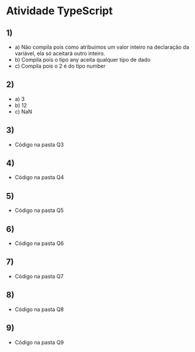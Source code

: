 # Atividade TypeScript
## 1)
- a) Não compila pois como atribuimos um valor inteiro na declaração da variável, ela só aceitará outro inteiro.
- b) Compila pois o tipo any aceita qualquer tipo de dado
- c) Compila pois o 2 é do tipo number

## 2)
- a) 3
- b) 12
- c) NaN

## 3)
- Código na pasta Q3

## 4)
- Código na pasta Q4

## 5)
- Código na pasta Q5

## 6)
- Código na pasta Q6

## 7)
- Código na pasta Q7

## 8)
- Código na pasta Q8

## 9)
- Código na pasta Q9

